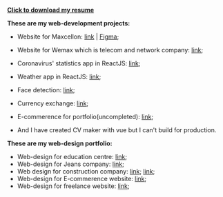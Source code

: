 [**Click to download my resume**](https://github.com/Muhammad-uzbek/AboutMe/files/7402695/Resume-Mukhammadqodir-Abdurakhmanov-1.pdf)

**These are my web-development projects:**
- Website for Maxcellon: [link](https://www.maxcellon.uz/) |  [Figma](https://www.figma.com/file/HvaPStSivHENQcOFZyrIwJ/Maxcelon?node-id=334%3A0);
- Website for Wemax which is telecom and network company: [link](https://wemaxpro.com);

- Coronavirus' statistics app in ReactJS: [link](https://corona-stat.netlify.app/);
- Weather app in ReactJS: [link](https://ohibobo.netlify.app/);
- Face detection: [link](https://yuz-aniqla.netlify.app/);
- Currency exchange: [link](https://dollor-rassiskiy.netlify.app/);
- E-commerence for portfolio(uncompleted): [link](https://ilindim.netlify.app);
- And I have created CV maker with vue but I can't build for production.

**These are my web-design portfolio:**
- Web-design for education centre:     [link](https://www.figma.com/file/BtpnFjH6SXvDbNcmURAfss/Untitled?node-id=0%3A1);
- Web-design for Jeans company:        [link](https://www.figma.com/file/8VtI1DBy8yIC6AqsXnd5uQ/Untitled?node-id=0%3A1);
- Web design for construction company: [link](https://www.figma.com/file/2BbdiaJZ5TdvSZgiQ5AGoZ/Untitled?node-id=0%3A1);
                                       [link](https://www.figma.com/file/GgWYs0tNNryekViUQBnLbr/Untitled?node-id=1%3A2);
- Web-design for E-commerence website: [link](https://www.figma.com/file/oVidLHBM5X9CziOyoHt2Je/Untitled?node-id=0%3A1);
- Web-design for freelance website:    [link](https://www.figma.com/file/sRtngoLuMfJXqRbLuhz9tD/Untitled?node-id=1%3A2);
<!---
Muhammad-uzbek/Muhammad-uzbek is a ✨ special ✨ repository because its `README.md` (this file) appears on your GitHub profile.
You can click the Preview link to take a look at your changes.
--->
